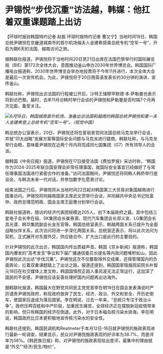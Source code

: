 

# 尹锡悦“步伐沉重”访法越，韩媒：他扛着双重课题踏上出访

【环球时报驻韩国特约记者 赵振 环球时报特约记者
曹又宁】当地时间19日，韩国总统尹锡悦在京畿道城南市的首尔机场偕夫人金建希搭乘总统专机“空军一号”，开启为期6天的法国、越南访问之旅。

据韩联社报道，尹锡悦将于当地时间20日至21日出席在法国巴黎举行的国际展览局（BIE）第172次全体大会，意图推动釜山申办2030年世界博览会。韩国国际广播电台报道称，2030年世界博览会举办地投票将于今年11月进行，本次全体大会是最后一次宣传机会。为此，尹锡悦将于20日用英语发表长约30分钟的演讲，宣传釜山。

韩联社称，尹锡悦出访法国的行程被公开后，沙特王储穆罕默德·本·萨勒曼也表示将到访巴黎。届时，去年11月访韩时举行会谈的尹锡悦和萨勒曼是否时隔7个月再次见面，备受关注。

![](https://inews.gtimg.com/om_bt/OQTGwzvCHk14T1cYFvgbUxEtj9eky1sEgt9kHnbnDMz0kAA/1000)_6月19日，韩国城南首尔机场，准备出访法国和越南的韩国总统尹锡悦和第一夫人金建希登上总统专机“空军一号”。（视觉中国）_

韩总统办公室表示，20日，尹锡悦还将在爱丽舍宫同法国总统马克龙举行会谈，并就“印太战略”发展方案等国际安全问题与马克龙进行磋商。韩联社称，与马克龙举行会晤，意味着尹锡悦在近两个月内将完成同七国集团（G7）所有领导人的会谈。

据韩国《中央日报》报道，尹锡悦在17日接受法国《费加罗报》采访时称，“韩国作为2024-2025年联合国安理会非常任理事国，就国际安全事宜已经做好了与常任理事国法国进行紧密合作的准备。”访问法国期间，尹锡悦还将同韩人韩侨举行座谈会，与韩法未来一代对话，并参加数字化愿景讨论。

结束法国之行后，尹锡悦将从当地时间22日起对韩国第三大贸易对象国越南进行国事访问。尹锡悦将同越南国家主席武文赏举行会谈，并同越共中央总书记阮富仲、政府总理范明政、国会主席王庭惠分别举行会谈。

韩联社报道称，随访的经济代表团规模达205人，创下本届政府之最。其中包括三星电子会长李在镕、SK集团会长崔泰源、现代汽车集团会长郑义宣、LG集团会长具光谟、韩华集团副会长金东官等。韩国总统室表示，韩越两国关系已提升为全面战略伙伴关系，此次访问将进一步深化两国关系。总统室还表示，将以此次访问为契机，正式展开对东盟外交，供应链合作、扩大出口是此行的主要目的。

针对尹锡悦的此次出访，韩国国内传出质疑声音。韩国《京乡新闻》报道称，韩国国内爆发的“高考发言”争议和下届广播通信委员长提名等内政问题堆积如山，因此尹锡悦此次出访“步伐沉重”。尹锡悦这次不仅要取得外交成果，还得管理国内的负面舆论，扛着双重课题踏上了出访之路。报道还提到，韩国国家情报院前院长朴智元18日在社交媒体上发文称，韩国国情院正因人事风波无法正常运行，这加深了国民的不安感，尹锡悦应该妥善处理好国内问题再出访海外。

据韩联社报道，韩国最大在野党共同民主党党首李在明19日在国会发表演说时严厉谴责尹锡悦政府，称现政府放弃了民生、经济、政治、外交和安全，开历史倒车，使国家后退成为落后国家。李在明说，过去一年来，“总统只专注于政治斗争”。政府压榨百姓和中产阶层，加重民生痛苦，全球经济正在摆脱新冠疫情带来的影响，但只有韩国的经济在倒退。此外，对于日本福岛核污染水排海，李在明说，韩国政府比日本更积极地宣传核污染水的安全性。

韩联社还提到，韩国民调机构Realmeter于本月12日-16日就尹锡悦的施政表现进行最新一轮调查，结果显示，民众对尹锡悦施政表现的好评率为38.7%，而差评率为58%。《韩民族日报》称，对尹锡悦的施政表现给出差评，最集中的理由就是“外交”“经济/民生/物价”。

